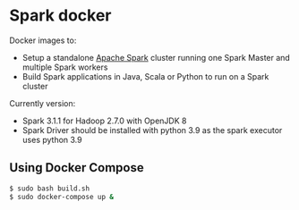 # Spark docker
Docker images to:
* Setup a standalone [Apache Spark](https://spark.apache.org/) cluster running one Spark Master and multiple Spark workers
* Build Spark applications in Java, Scala or Python to run on a Spark cluster

Currently version:
* Spark 3.1.1 for Hadoop 2.7.0 with OpenJDK 8
* Spark Driver should be installed with python 3.9 as the spark executor uses python 3.9

## Using Docker Compose
```sh
$ sudo bash build.sh
$ sudo docker-compose up &
```
